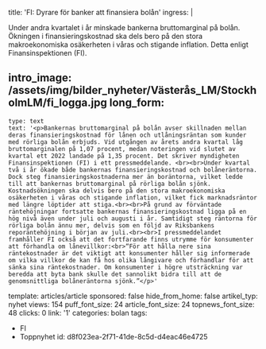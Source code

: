title: 'FI: Dyrare för banker att finansiera bolån'
ingress: |
  <p>Under andra kvartalet i år minskade bankerna bruttomarginal på bolån. Ökningen i finansieringskostnad ska dels bero på den stora makroekonomiska osäkerheten i våras och stigande inflation. Detta enligt Finansinspektionen (FI).
  </p>
  
intro_image: /assets/img/bilder_nyheter/Västerås_LM/StockholmLM/fi_logga.jpg
long_form:
  -
    type: text
    text: '<p>Bankernas bruttomarginal på bolån avser skillnaden mellan deras finansieringskostnad för lånen och utlåningsräntan som kunder med rörliga bolån erbjuds. Vid utgången av årets andra kvartal låg bruttomarginalen på 1,07 procent, medan noteringen vid slutet av kvartal ett 2022 landade på 1,35 procent. Det skriver myndigheten Finansinspektionen (FI) i ett pressmeddelande. <br><br>Under kvartal två i år ökade både bankernas finansieringskostnad och bolåneräntorna. Dock steg finansieringskostnaderna mer än boräntorna, vilket ledde till att bankernas bruttomarginal på rörliga bolån sjönk. Kostnadsökningen ska delvis bero på den stora makroekonomiska osäkerheten i våras och stigande inflation, vilket fick marknadsräntor med längre löptider att stiga.<br><br>På grund av förväntade räntehöjningar fortsatte bankernas finansieringskostnad ligga på en hög nivå även under juli och augusti i år. Samtidigt steg räntorna för rörliga bolån ännu mer, delvis som en följd av Riksbankens reporäntehöjning i början av juli.<br><br>I pressmeddelandet framhåller FI också att det fortfarande finns utrymme för konsumenter att förhandla om lånevillkor:<br>“För att hålla nere sina räntekostnader är det viktigt att konsumenter håller sig informerade om vilka villkor de kan få hos olika långivare och förhandlar för att sänka sina räntekostnader. Om konsumenter i högre utsträckning var beredda att byta bank skulle det sannolikt bidra till att de genomsnittliga bolåneräntorna sjönk.”</p>'
template: articles/article
sponsored: false
hide_from_home: false
artikel_typ: nyhet
views: 154
puff_font_size: 24
article_font_size: 24
topnews_font_size: 48
clicks: 0
link: '1'
categories: bolan
tags:
  - FI
  - Toppnyhet
id: d8f023ea-2f71-41de-8c5d-d4eac46e4725
